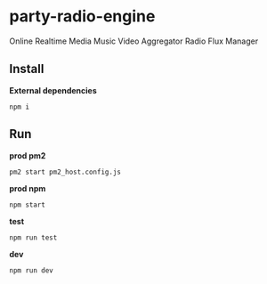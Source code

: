 # party-radio-engine
Online Realtime Media Music Video Aggregator Radio Flux Manager

## Install

**External dependencies**
```
npm i
```

## Run

**prod pm2**
```
pm2 start pm2_host.config.js
```

**prod npm**
```
npm start
```

**test**
```
npm run test
```

**dev**
```
npm run dev
```

